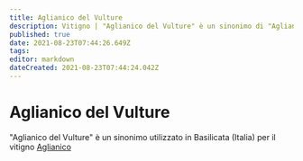 ```yaml
---
title: Aglianico del Vulture
description: Vitigno | "Aglianico del Vulture" è un sinonimo di "Aglianico"
published: true
date: 2021-08-23T07:44:26.649Z
tags: 
editor: markdown
dateCreated: 2021-08-23T07:44:24.042Z
---
```


# Aglianico del Vulture

"Aglianico del Vulture" è un sinonimo utilizzato in Basilicata (Italia) per il vitigno [Aglianico](/vitigni/Italia/bacca-nera/aglianico)